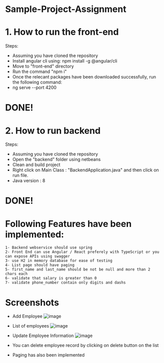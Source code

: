 # Sample-Project-Assignment
# 1. How to run the front-end
Steps:
* Assuming you have cloned the repository
* Install angular cli using: npm install -g @angular/cli
* Move to "front-end" directory
* Run the command "npm i"
* Once the relecant packages have been downloaded successfully, run the following command:
* ng serve --port 4200
# DONE!

# 2. How to run backend
Steps:
* Assuming you have cloned the repository
* Open the "backend" folder using netbeans
* Clean and build project
* Right click on Main Class : "BackendApplication.java" and then click on run file.
* Java version : 8
# DONE!

# Following Features have been implemented:

	1- Backend webservice should use spring
	2- Front End can use Angular / React preferely with TypeScript or you can expose APIs using swagger 
	3- use H2 in memory database for ease of testing
	4- List page should have paging 
	5- first_name and last_name should be not be null and more than 2 chars each 
	6- validate that salary is greater than 0
	7- validate phone_number contain only digits and dashs 

# Screenshots

* Add Employee
![image](https://user-images.githubusercontent.com/66195795/135214964-c75ecc51-3703-4ede-82ed-c535c68460e7.png)

* List of employees
![image](https://user-images.githubusercontent.com/66195795/135215076-f6fcfa8d-1755-40e0-9fc3-c32596582e32.png)

* Update Employee Information
![image](https://user-images.githubusercontent.com/66195795/135215178-b82dc722-e049-4e53-bd9e-36e1f2708bf3.png)

* You can delete employee record by clicking on delete button on the list

* Paging has also been implemented

